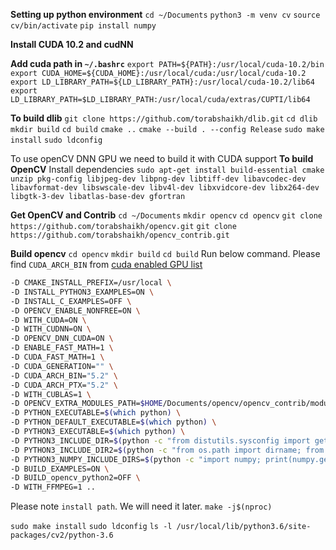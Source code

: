 **Setting up python environment**
`cd ~/Documents`
`python3 -m venv cv`
`source cv/bin/activate`
`pip install numpy`

**Install CUDA 10.2 and cudNN**




**Add cuda path in `~/.bashrc`**
`export PATH=${PATH}:/usr/local/cuda-10.2/bin`
`export CUDA_HOME=${CUDA_HOME}:/usr/local/cuda:/usr/local/cuda-10.2`
`export LD_LIBRARY_PATH=${LD_LIBRARY_PATH}:/usr/local/cuda-10.2/lib64`
`export LD_LIBRARY_PATH=$LD_LIBRARY_PATH:/usr/local/cuda/extras/CUPTI/lib64`

**To build dlib**
`git clone https://github.com/torabshaikh/dlib.git`
`cd dlib`
`mkdir build`
`cd build`
`cmake ..`
`cmake --build . --config Release`
`sudo make install`
`sudo ldconfig`

To use openCV DNN GPU we need to build it with CUDA support
**To build OpenCV**
Install dependencies
`sudo apt-get install build-essential cmake unzip pkg-config libjpeg-dev libpng-dev libtiff-dev libavcodec-dev libavformat-dev libswscale-dev libv4l-dev libxvidcore-dev libx264-dev libgtk-3-dev libatlas-base-dev gfortran`

**Get OpenCV and Contrib**
`cd ~/Documents`
`mkdir opencv`
`cd opencv`
`git clone https://github.com/torabshaikh/opencv.git`
`git clone https://github.com/torabshaikh/opencv_contrib.git`

**Build opencv**
`cd opencv`
`mkdir build`
`cd build`
Run below command. Please find `CUDA_ARCH_BIN` from [cuda enabled GPU list](https://developer.nvidia.com/cuda-gpus)
```bash cmake -D CMAKE_BUILD_TYPE=RELEASE \
-D CMAKE_INSTALL_PREFIX=/usr/local \
-D INSTALL_PYTHON3_EXAMPLES=ON \
-D INSTALL_C_EXAMPLES=OFF \
-D OPENCV_ENABLE_NONFREE=ON \
-D WITH_CUDA=ON \
-D WITH_CUDNN=ON \
-D OPENCV_DNN_CUDA=ON \
-D ENABLE_FAST_MATH=1 \
-D CUDA_FAST_MATH=1 \
-D CUDA_GENERATION="" \
-D CUDA_ARCH_BIN="5.2" \
-D CUDA_ARCH_PTX="5.2" \
-D WITH_CUBLAS=1 \
-D OPENCV_EXTRA_MODULES_PATH=$HOME/Documents/opencv/opencv_contrib/modules  \
-D PYTHON_EXECUTABLE=$(which python) \
-D PYTHON_DEFAULT_EXECUTABLE=$(which python) \
-D PYTHON3_EXECUTABLE=$(which python) \
-D PYTHON3_INCLUDE_DIR=$(python -c "from distutils.sysconfig import get_python_inc; print(get_python_inc())") \
-D PYTHON3_INCLUDE_DIR2=$(python -c "from os.path import dirname; from distutils.sysconfig import get_config_h_filename; print(dirname(get_config_h_filename()))")   \
-D PYTHON3_NUMPY_INCLUDE_DIRS=$(python -c "import numpy; print(numpy.get_include())") \
-D BUILD_EXAMPLES=ON \
-D BUILD_opencv_python2=OFF \
-D WITH_FFMPEG=1 ..
```

Please note `install path`. We will need it later.
`make -j$(nproc)`

`sudo make install`
`sudo ldconfig`
`ls -l /usr/local/lib/python3.6/site-packages/cv2/python-3.6 `

